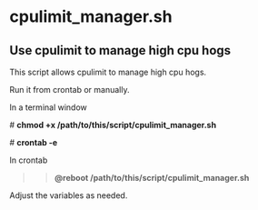 # cpulimit_manager.sh
>>
## Use cpulimit to manage high cpu hogs
>>
This  script allows cpulimit to manage high cpu hogs.
>>
>>
Run it from crontab or manually.
>>
In a terminal window
>>
\# **chmod +x /path/to/this/script/cpulimit_manager.sh**
>>
\# **crontab -e**
>>
In crontab
>>**@reboot /path/to/this/script/cpulimit_manager.sh**
>>
Adjust the variables as needed.
